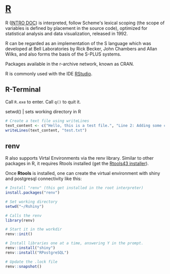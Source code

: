 # [R](https://www.r-project.org/)
R ([INTRO DOC](https://cran.r-project.org/doc/manuals/r-patched/R-intro.html))
is interpreted, follow Scheme's lexical scoping (the scope of variables is defined by placement in the source code), optimized for statistical analysis and data visualization, released in 1992.

R can be regarded as an implementation of the S language which was developed at Bell Laboratories by Rick Becker, John Chambers and Allan Wilks, and also forms the basis of the S-PLUS systems.

Packages available in the r-archive network, known as CRAN.

R is commonly used with the IDE [RStudio](https://posit.co/download/rstudio-desktop/).



## R-Terminal
Call `R.exe` to enter. Call `q()` to quit it.



setwd() | sets working directory in R


```R
# Create a text file using writeLines
text_content <- c("Hello, this is a test file.", "Line 2: Adding some content.")
writeLines(text_content, "test.txt")
```

## renv
R also supports Virtal Environments via the renv library. Similar to other packages in R, it requires Rtools installed (get the [Rtools43 installer](https://cran.rstudio.com/bin/windows/Rtools/rtools43/rtools.html)).

Once **Rtools** is installed, one can create the virtual environment with shiny and postgresql connectivity like this:
```R
# Install "renv" (this get installed in the root interpreter)
install.packages("renv")

# Set working directory
setwd("~/Rshiny")

# Calls the renv
library(renv)

# Start it in the workdir
renv::init()

# Install libraries one at a time, answering Y in the prompt.
renv::install("shiny")
renv::install("RPostgreSQL")

# Update the .lock file
renv::snapshot()
```

